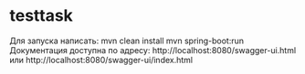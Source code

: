 # testtask
Для запуска написать:
mvn clean install
mvn spring-boot:run
Документация доступна по адресу: http://localhost:8080/swagger-ui.html
                                 или
                                 http://localhost:8080/swagger-ui/index.html

